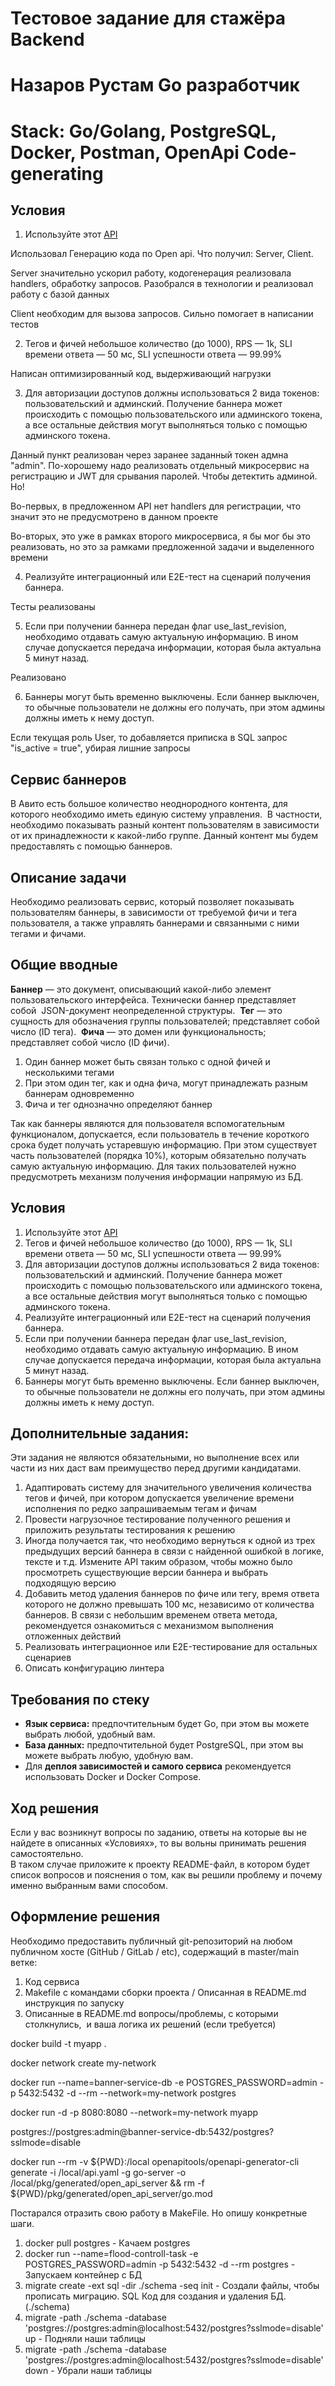 # Тестовое задание для стажёра Backend

# Назаров Рустам Go разработчик 

# Stack: Go/Golang, PostgreSQL, Docker, Postman, OpenApi Code-generating

## Условия
1. Используйте этот [API](https://github.com/avito-tech/backend-trainee-assignment-2024/blob/main/api.yaml)

  Использовал Генерацию кода по Open api. Что получил: Server, Client.

  Server значительно ускорил работу, кодогенерация реализовала handlers, обработку запросов. Разобрался в технологии и реализовал работу с базой данных

  Client необходим для вызова запросов. Сильно помогает в написании тестов
  
2. Тегов и фичей небольшое количество (до 1000), RPS — 1k, SLI времени ответа — 50 мс, SLI успешности ответа — 99.99%

  Написан оптимизированный код, выдерживающий нагрузки

3. Для авторизации доступов должны использоваться 2 вида токенов: пользовательский и админский.  Получение баннера может происходить с помощью пользовательского или админского токена, а все остальные действия могут выполняться только с помощью админского токена.  

  Данный пункт реализован через заранее заданный токен адмна "admin". По-хорошему надо реализовать отдельный микросервис на регистрацию и JWT для срывания паролей. Чтобы детектить админой. Но!

  Во-первых, в предложенном API нет handlers для регистрации, что значит это не предусмотрено в данном проекте

  Во-вторых, это уже в рамках второго микросервиса, я бы мог бы это реализовать, но это за рамками предложенной задачи и выделенного времени

4. Реализуйте интеграционный или E2E-тест на сценарий получения баннера.

  Тесты реализованы

5. Если при получении баннера передан флаг use_last_revision, необходимо отдавать самую актуальную информацию.  В ином случае допускается передача информации, которая была актуальна 5 минут назад.

  Реализовано

6. Баннеры могут быть временно выключены. Если баннер выключен, то обычные пользователи не должны его получать, при этом админы должны иметь к нему доступ.

  Если текущая роль User, то добавляется приписка в SQL запрос "is_active = true", убирая лишние запросы
















## Сервис баннеров
В Авито есть большое количество неоднородного контента, для которого необходимо иметь единую систему управления.  В частности, необходимо показывать разный контент пользователям в зависимости от их принадлежности к какой-либо группе. Данный контент мы будем предоставлять с помощью баннеров.
## Описание задачи
Необходимо реализовать сервис, который позволяет показывать пользователям баннеры, в зависимости от требуемой фичи и тега пользователя, а также управлять баннерами и связанными с ними тегами и фичами.
## Общие вводные
**Баннер** — это документ, описывающий какой-либо элемент пользовательского интерфейса. Технически баннер представляет собой  JSON-документ неопределенной структуры. 
**Тег** — это сущность для обозначения группы пользователей; представляет собой число (ID тега). 
**Фича** — это домен или функциональность; представляет собой число (ID фичи).  
1. Один баннер может быть связан только с одной фичей и несколькими тегами
2. При этом один тег, как и одна фича, могут принадлежать разным баннерам одновременно
3. Фича и тег однозначно определяют баннер

Так как баннеры являются для пользователя вспомогательным функционалом, допускается, если пользователь в течение короткого срока будет получать устаревшую информацию.  При этом существует часть пользователей (порядка 10%), которым обязательно получать самую актуальную информацию. Для таких пользователей нужно предусмотреть механизм получения информации напрямую из БД.
## Условия
1. Используйте этот [API](https://github.com/avito-tech/backend-trainee-assignment-2024/blob/main/api.yaml)
2. Тегов и фичей небольшое количество (до 1000), RPS — 1k, SLI времени ответа — 50 мс, SLI успешности ответа — 99.99%
3. Для авторизации доступов должны использоваться 2 вида токенов: пользовательский и админский.  Получение баннера может происходить с помощью пользовательского или админского токена, а все остальные действия могут выполняться только с помощью админского токена.  
4. Реализуйте интеграционный или E2E-тест на сценарий получения баннера.
5. Если при получении баннера передан флаг use_last_revision, необходимо отдавать самую актуальную информацию.  В ином случае допускается передача информации, которая была актуальна 5 минут назад.
6. Баннеры могут быть временно выключены. Если баннер выключен, то обычные пользователи не должны его получать, при этом админы должны иметь к нему доступ.

## Дополнительные задания:
Эти задания не являются обязательными, но выполнение всех или части из них даст вам преимущество перед другими кандидатами. 
1. Адаптировать систему для значительного увеличения количества тегов и фичей, при котором допускается увеличение времени исполнения по редко запрашиваемым тегам и фичам
2. Провести нагрузочное тестирование полученного решения и приложить результаты тестирования к решению
3. Иногда получается так, что необходимо вернуться к одной из трех предыдущих версий баннера в связи с найденной ошибкой в логике, тексте и т.д.  Измените API таким образом, чтобы можно было просмотреть существующие версии баннера и выбрать подходящую версию
4. Добавить метод удаления баннеров по фиче или тегу, время ответа которого не должно превышать 100 мс, независимо от количества баннеров.  В связи с небольшим временем ответа метода, рекомендуется ознакомиться с механизмом выполнения отложенных действий 
5. Реализовать интеграционное или E2E-тестирование для остальных сценариев
6. Описать конфигурацию линтера

## Требования по стеку
- **Язык сервиса:** предпочтительным будет Go, при этом вы можете выбрать любой, удобный вам. 
- **База данных:** предпочтительной будет PostgreSQL, при этом вы можете выбрать любую, удобную вам. 
- Для **деплоя зависимостей и самого сервиса** рекомендуется использовать Docker и Docker Compose.
## Ход решения
Если у вас возникнут вопросы по заданию, ответы на которые вы не найдете в описанных «Условиях», то вы вольны принимать решения самостоятельно.  
В таком случае приложите к проекту README-файл, в котором будет список вопросов и пояснения о том, как вы решили проблему и почему именно выбранным вами способом.
## Оформление решения
Необходимо предоставить публичный git-репозиторий на любом публичном хосте (GitHub / GitLab / etc), содержащий в master/main ветке: 
1. Код сервиса
2. Makefile c командами сборки проекта / Описанная в README.md инструкция по запуску
3. Описанные в README.md вопросы/проблемы, с которыми столкнулись,  и ваша логика их решений (если требуется)


docker build -t myapp .

docker network create my-network

docker run --name=banner-service-db -e POSTGRES_PASSWORD=admin -p 5432:5432 -d --rm --network=my-network postgres

docker run -d -p 8080:8080 --network=my-network myapp

postgres://postgres:admin@banner-service-db:5432/postgres?sslmode=disable

docker run --rm -v ${PWD}:/local openapitools/openapi-generator-cli generate -i /local/api.yaml -g go-server -o /local/pkg/generated/open_api_server  && rm -f ${PWD}/pkg/generated/open_api_server/go.mod

Постарался отразить свою работу в MakeFile. Но опишу конкретные шаги. 

1) docker pull postgres - Качаем postgres
2) docker run --name=flood-controll-task -e POSTGRES_PASSWORD=admin -p 5432:5432 -d --rm postgres - Запускаем контейнер с БД
3) migrate create -ext sql -dir ./schema -seq init - Создали файлы, чтобы прописать миграцию. SQL Код для создания и удаления БД. (./schema)
4) migrate -path ./schema -database 'postgres://postgres:admin@localhost:5432/postgres?sslmode=disable' up - Подняли наши таблицы
5) migrate -path ./schema -database 'postgres://postgres:admin@localhost:5432/postgres?sslmode=disable' down - Убрали наши таблицы


